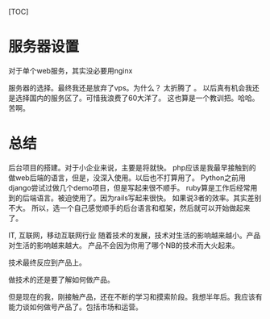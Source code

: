 [TOC]
# 服务器设置
对于单个web服务，其实没必要用nginx

服务器的选择。最终我还是放弃了vps。为什么？ 太折腾了 。
以后真有机会我还是选择国内的服务区了。可惜我浪费了60大洋了。
这也算是一个教训把。哈哈。苦啊。
# 总结
后台项目的搭建。对于小企业来说，主要是将就快。
php应该是我最早接触到的做web后端的语言，但是，没深入使用。以后也不打算用了。
Python之前用django尝试过做几个demo项目，但是写起来很不顺手。
ruby算是工作后经常用到的后端语言。被迫使用了。因为rails写起来很快。
如果说3者的效率。其实差别不大。
所以，选一个自己感觉顺手的后台语言和框架，然后就可以开始做起来了。


IT, 互联网，移动互联网行业 随着技术的发展，技术对生活的影响越来越小。产品对生活的影响越来越大。
产品不会因为你用了哪个NB的技术而大火起来。

技术最终反应到产品上。

做技术的还是要了解如何做产品。

但是现在的我，刚接触产品，还在不断的学习和摸索阶段。我想半年后。我应该有能力谈如何做号产品了。包括市场和运营。

